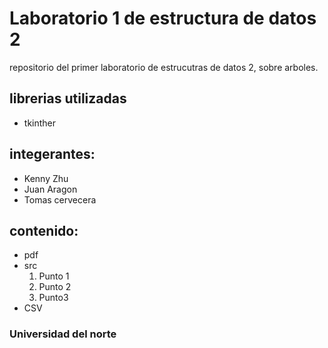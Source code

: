 # Laboratorio 1 de estructura de datos 2
repositorio del primer laboratorio de estrucutras de datos 2, sobre arboles.

## librerias utilizadas
- tkinther

## integerantes:
- Kenny Zhu
- Juan Aragon
- Tomas cervecera

## contenido:
- pdf
- src
  1. Punto 1
  2. Punto 2
  3. Punto3
- CSV

### Universidad del norte
